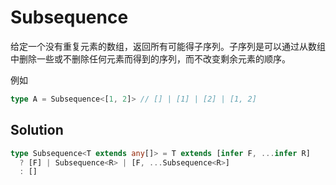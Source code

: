 # Subsequence

给定一个没有重复元素的数组，返回所有可能得子序列。子序列是可以通过从数组中删除一些或不删除任何元素而得到的序列，而不改变剩余元素的顺序。

例如

```ts
type A = Subsequence<[1, 2]> // [] | [1] | [2] | [1, 2]
```

## Solution

```ts
type Subsequence<T extends any[]> = T extends [infer F, ...infer R]
  ? [F] | Subsequence<R> | [F, ...Subsequence<R>]
  : []
```
